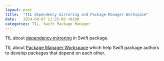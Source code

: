 ```yaml
---
layout: post
title:  "TIL dependency mirroring and Package Manager Workspace"
date:   2024-09-07 21:25:00 +0200
categories: TIL, Swift Package Manager
---
```

TIL about [dependency mirroring](https://github.com/swiftlang/swift-evolution/blob/main/proposals/0219-package-manager-dependency-mirroring.md) in Swift package.

TIL about [Package Manager Workspace](https://github.com/aciidgh/swift-evolution/blob/workspace/proposals/NNNN-package-manager-workspaces.md) which help Swift package authors to develop packages that depend on each other.
